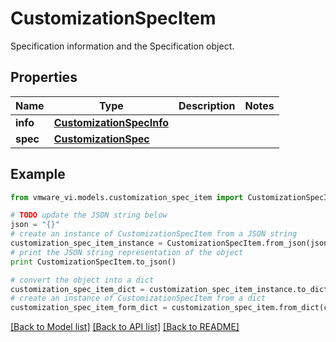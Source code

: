 # CustomizationSpecItem

Specification information and the Specification object. 

## Properties
Name | Type | Description | Notes
------------ | ------------- | ------------- | -------------
**info** | [**CustomizationSpecInfo**](CustomizationSpecInfo.md) |  | 
**spec** | [**CustomizationSpec**](CustomizationSpec.md) |  | 

## Example

```python
from vmware_vi.models.customization_spec_item import CustomizationSpecItem

# TODO update the JSON string below
json = "{}"
# create an instance of CustomizationSpecItem from a JSON string
customization_spec_item_instance = CustomizationSpecItem.from_json(json)
# print the JSON string representation of the object
print CustomizationSpecItem.to_json()

# convert the object into a dict
customization_spec_item_dict = customization_spec_item_instance.to_dict()
# create an instance of CustomizationSpecItem from a dict
customization_spec_item_form_dict = customization_spec_item.from_dict(customization_spec_item_dict)
```
[[Back to Model list]](../README.md#documentation-for-models) [[Back to API list]](../README.md#documentation-for-api-endpoints) [[Back to README]](../README.md)


